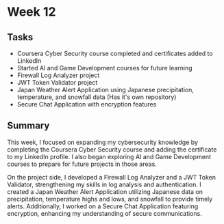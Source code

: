# Week 12

## Tasks
- Coursera Cyber Security course completed and certificates added to LinkedIn  
- Started AI and Game Development courses for future learning  
- Firewall Log Analyzer project  
- JWT Token Validator project  
- Japan Weather Alert Application using Japanese precipitation, temperature, and snowfall data  (Has it's own repository)
- Secure Chat Application with encryption features  

## Summary
This week, I focused on expanding my cybersecurity knowledge by completing the Coursera Cyber Security course and adding the certificate to my LinkedIn profile. I also began exploring AI and Game Development courses to prepare for future projects in those areas.

On the project side, I developed a Firewall Log Analyzer and a JWT Token Validator, strengthening my skills in log analysis and authentication. I created a Japan Weather Alert Application utilizing Japanese data on precipitation, temperature highs and lows, and snowfall to provide timely alerts. Additionally, I worked on a Secure Chat Application featuring encryption, enhancing my understanding of secure communications.
